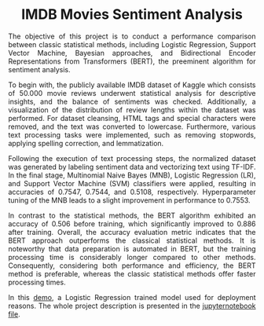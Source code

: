 # <h1 align="center">IMDB Movies Sentiment Analysis</h1>

<p align="justify">The objective of this project is to conduct a performance comparison between classic statistical methods, including Logistic Regression, Support Vector Machine, Bayesian approaches, and Bidirectional Encoder Representations from Transformers (BERT), the preeminent algorithm for sentiment analysis.</p>

<p align="justify">To begin with, the publicly available IMDB dataset of Kaggle which consists of 50.000 movie reviews underwent statistical analysis for descriptive insights, and the balance of sentiments was checked. Additionally, a visualization of the distribution of review lengths within the dataset was performed. For dataset cleansing, HTML tags and special characters were removed, and the text was converted to lowercase. Furthermore, various text processing tasks were implemented, such as removing stopwords, applying spelling correction, and lemmatization.</p>

<p align="justify">Following the execution of text processing steps, the normalized dataset was generated by labeling sentiment data and vectorizing text using TF-IDF. In the final stage, Multinomial Naive Bayes (MNB), Logistic Regression (LR), and Support Vector Machine (SVM) classifiers were applied, resulting in accuracies of 0.7547, 0.7544, and 0.5108, respectively. Hyperparameter tuning of the MNB leads to a slight improvement in performance to 0.7553.</p>

<p align="justify">In contrast to the statistical methods, the BERT algorithm exhibited an accuracy of 0.506 before training, which significantly improved to 0.886 after training. Overall, the accuracy evaluation metric indicates that the BERT approach outperforms the classical statistical methods. It is noteworthy that data preparation is automated in BERT, but the training processing time is considerably longer compared to other methods. Consequently, considering both performance and efficiency, the BERT method is preferable, whereas the classic statistical methods offer faster processing times.</p>

<p align="justify">In this <a href="https://lr-sentimentanalysis.streamlit.app/">demo</a>, a Logistic Regression trained model used for deployment reasons. The whole project description is presented in the <a href="https://github.com/KovousoglouGeorgios/IMDB-Movies-Sentiment-Analysis-/blob/803d1fe74b6ef9e6d88c024e7e5d07fe2d2a472d/IMDB%20Movies%20Sentiment%20Analysis%20.ipynb">jupyternotebook file</a>.</p>








